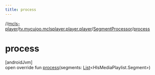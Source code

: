 ```yaml
---
title: process
---
```

//[mcls-player](../../../index.html)/[tv.mycujoo.mclsplayer.player.player](../index.html)/[SegmentProcessor](index.html)/[process](process.html)



# process



[androidJvm]\
open override fun [process](process.html)(segments: [List](https://kotlinlang.org/api/latest/jvm/stdlib/kotlin.collections/-list/index.html)&lt;HlsMediaPlaylist.Segment&gt;)




